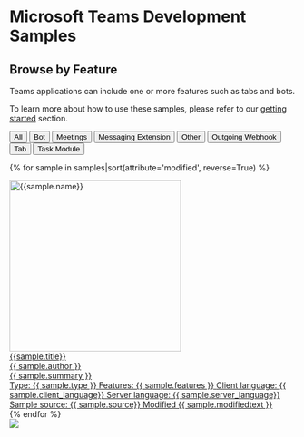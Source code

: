 # Microsoft Teams Development Samples
## Browse by Feature

Teams applications can include one or more features such as tabs and bots.

To learn more about how to use these samples, please refer to our [getting started](../gettingstarted/index.md) section.

 <div class="well">
  <div class="button-group filters-button-group">
    <button class="button is-checked" data-filter="*">All</button>
    <button class="button" data-filter="[data-facet*='bot']" title="Solution contains a chatbot">Bot</button>
    <button class="button" data-filter="[data-facet*='meetings']" title="Solution contains a meetings application">Meetings</button>
    <button class="button" data-filter="[data-facet*='msgext']" title="Solution contains one or more messaging extensions">Messaging Extension</button>
    <button class="button" data-filter="[data-facet*='other']" title="Other solution (outside Teams UI)">Other</button>
    <button class="button" data-filter="[data-facet*='webhook']" title="Solution consumes an outgoing webhook">Outgoing Webhook</button>
    <button class="button" data-filter="[data-facet*='tab']" title="Solution contains one or more tabs">Tab</button>
    <button class="button" data-filter="[data-facet*='taskmodule']" title="Solution contains one or more task modules">Task Module</button>
  </div>
</div>

<div class="grid">

{% for sample in samples|sort(attribute='modified', reverse=True) %}

<div class="sample-item" data-facet="{{sample.features}}" data-modified="{{sample.modified}}" data-title="{{ sample.title }}"  data-thumbnail="{{sample.thumbnail}}">
  <div class="sample">
    <div class="sample-video"><i class="ms-Icon ms-Icon--VideoSolid" aria-hidden="true"></i></div>
    <div class="sample-img">
      <a class="sample-link"
        href="{{sample.url}}"
        title="{{sample.summary}}">
        <picture>
          <img src="../../img/thumbnails/{{ sample.name }}.png" width="302" alt="{{sample.name}}" data-fullsize="{{sample.thumbnail}}" data-orig="../../img/thumbnails/{{ sample.name }}.png"/>
        </picture>
      </a>
    </div>
  </div>
  <a href="{{sample.url}}"
     title="{{ sample.summary }}">
    <div class="sample-activity">
      <div class="name">{{sample.title}}</div>
      <span class="author" title="{{ sample.author }}">{{ sample.author }}</span>
      <div class="summary">{{ sample.summary }}</div>
      <span class="modified">Type: {{ sample.type }}</span>
      <span class="modified">Features: {{ sample.features }}</span>
      <span class="modified">Client language: {{ sample.client_language}}</span>
      <span class="modified">Server language: {{ sample.server_language}}</span>
      <span class="modified">Sample source: {{ sample.source}}</span>
      <span class="modified">Modified {{ sample.modifiedtext }}</span>
    </div>
  </a>

</div>
    {% endfor %}
</div>

<img src="https://telemetry.sharepointpnp.com/teams-dev-samples/docs/samples/features" />